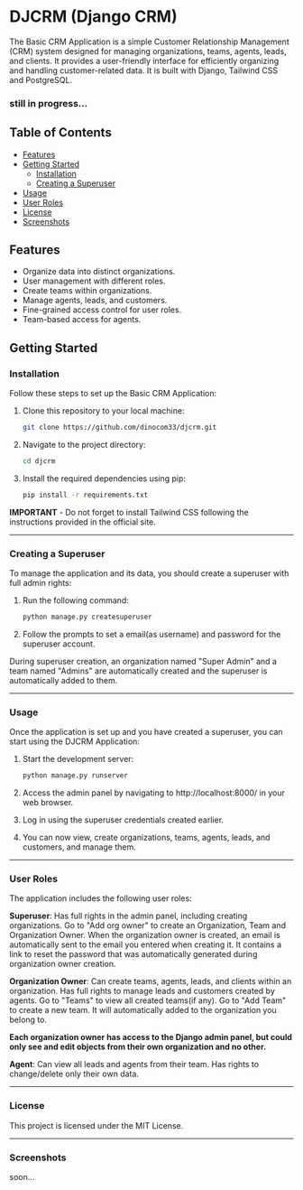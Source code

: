 # DJCRM (Django CRM)

The Basic CRM Application is a simple Customer Relationship Management (CRM) system designed for managing organizations, teams, agents, leads, and clients. It provides a user-friendly interface for efficiently organizing and handling customer-related data. 
It is built with Django, Tailwind CSS and PostgreSQL.
### still in progress...

## Table of Contents

- [Features](#features)
- [Getting Started](#getting-started)
  - [Installation](#installation)
  - [Creating a Superuser](#creating-a-superuser)
- [Usage](#usage)
- [User Roles](#user-roles)
- [License](#license)
- [Screenshots](#screenshots)

## Features

- Organize data into distinct organizations.
- User management with different roles.
- Create teams within organizations.
- Manage agents, leads, and customers.
- Fine-grained access control for user roles.
- Team-based access for agents.

## Getting Started

### Installation

Follow these steps to set up the Basic CRM Application:

1. Clone this repository to your local machine:

   ```bash
   git clone https://github.com/dinocom33/djcrm.git

2. Navigate to the project directory:

   ```bash
   cd djcrm

3. Install the required dependencies using pip:

   ```bash
   pip install -r requirements.txt

**IMPORTANT** - Do not forget to install Tailwind CSS following the instructions provided in the official site.

***

### Creating a Superuser

To manage the application and its data, you should create a superuser with full admin rights:

1. Run the following command:

   ```bash
   python manage.py createsuperuser

2. Follow the prompts to set a email(as username) and password for the superuser account.
   
During superuser creation, an organization named "Super Admin" and a team named "Admins" are automatically created and the superuser is automatically added to them.

***

### Usage

Once the application is set up and you have created a superuser, you can start using the DJCRM Application:

 1. Start the development server:

    ```bash
    python manage.py runserver
2. Access the admin panel by navigating to http://localhost:8000/ in your web browser.
4. Log in using the superuser credentials created earlier.
5. You can now view, create organizations, teams, agents, leads, and customers, and manage them.

***

### User Roles

The application includes the following user roles:

 **Superuser**: Has full rights in the admin panel, including creating organizations. Go to "Add org owner" to create an Organization, Team and Organization Owner. When the organization owner is created, an email is automatically sent to the email you entered when creating it. It contains a link to reset the password that was automatically generated during organization owner creation.
 
 **Organization Owner**: Can create teams, agents, leads, and clients within an organization. Has full rights to manage leads and customers created by agents. Go to "Teams" to view all created teams(if any). Go to "Add Team" to create a new team. It will automatically added to the organization you belong to. <br>
 
 **Each organization owner has access to the Django admin panel, but could only see and edit objects from their own organization and no other.**

 **Agent**: Can view all leads and agents from their team. Has rights to change/delete only their own data.

***

### License

This project is licensed under the MIT License.

---

### Screenshots

soon...

